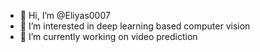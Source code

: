 - 👋 Hi, I’m @Eliyas0007
- 👀 I’m interested in deep learning based computer vision
- 🌱 I’m currently working on video prediction

<!---
Eliyas0007/Eliyas0007 is a ✨ special ✨ repository because its `README.md` (this file) appears on your GitHub profile.
You can click the Preview link to take a look at your changes.
--->
